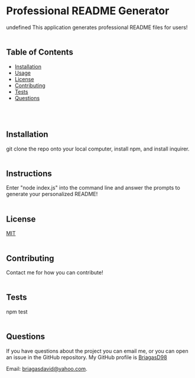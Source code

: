 
  #  Professional README Generator
  undefined
  This application generates professional README files for users!
  <br/>
  <br/>
  ## Table of Contents
  * [Installation](#Installation)
  * [Usage](#Usage)
  * [License](#License)
  * [Contributing](#Contributing)
  * [Tests](#Tests)
  * [Questions](#Questions)
  <br/>
  <br/>

  ## Installation
  git clone the repo onto your local computer, install npm, and install inquirer.
  <br/>
  <br/>
  ## Instructions
  Enter "node index.js" into the command line and answer the prompts to generate your personalized README!
  <br/>
  <br/>
  ## License
  [MIT](undefined)
  <br/>
  <br/>
  ## Contributing
  Contact me for how you can contribute!
  <br/>
  <br/>
  ## Tests
  npm test
  <br/>
  <br/>
  ## Questions  
  If you have questions about the project you can email me, or you can open an issue in the GitHub repository.
  My GitHub profile is [BriagasD98](https://github.com/BriagasD98)  
    
  Email: [briagasdavid@yahoo.com](mailto:briagasdavid@yahoo.com).  
  